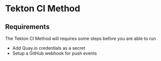 # Tekton CI Method

## Requirements

The Tekton CI Method will requires some steps before you are able to run

- Add Quay.io credentials as a secret
- Setup a GitHub webhook for push events
